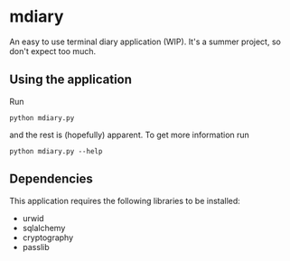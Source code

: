# mdiary
An easy to use terminal diary application (WIP). It's a summer project, so don't expect too much.

## Using the application

Run

```
python mdiary.py
```

and the rest is (hopefully) apparent. To get more information run

```
python mdiary.py --help
```

## Dependencies

This application requires the following libraries to be installed:

* urwid
* sqlalchemy
* cryptography
* passlib